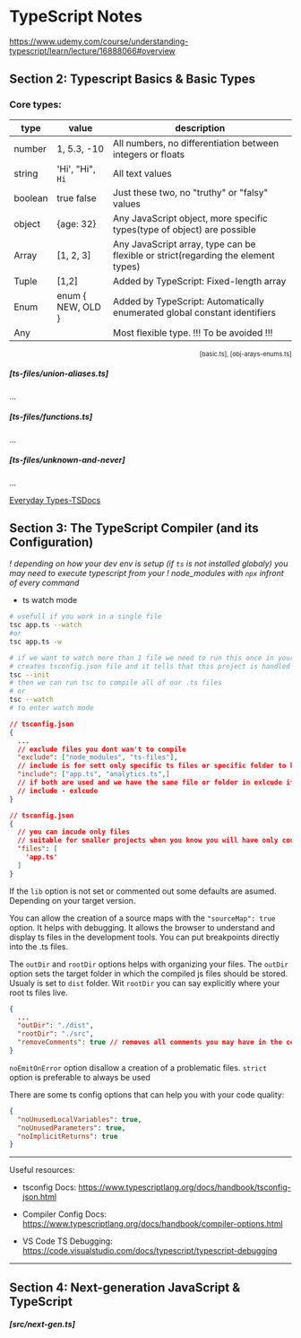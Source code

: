 # TypeScript Notes

https://www.udemy.com/course/understanding-typescript/learn/lecture/16888066#overview

## Section 2: Typescript Basics & Basic Types
### Core types:

| type    | value            | description                                                                       |
| ------- | ---------------- | --------------------------------------------------------------------------------- |
| number  | 1, 5.3, -10      | All numbers, no differentiation between integers or floats                        |
| string  | 'Hi', "Hi", `Hi` | All text values                                                                   |
| boolean | true false       | Just these two, no "truthy" or "falsy" values                                     |
| object  | {age: 32}        | Any JavaScript object, more specific types(type of object) are possible           |
| Array   | [1, 2, 3]        | Any JavaScript array, type can be flexible or strict(regarding the element types) |
| Tuple   | [1,2]            | Added by TypeScript: Fixed-length array                                           |
| Enum    | enum { NEW, OLD } | Added by TypeScript: Automatically enumerated global constant identifiers         |
| Any    |  | Most flexible type. !!! To be avoided !!! |
<p style='font-size: 11px; text-align: right;'>[basic.ts], [obj-arays-enums.ts]</p>


##### [ts-files/union-aliases.ts]
...
##### [ts-files/functions.ts]
...
##### [ts-files/unknown-and-never]
...

[Everyday Types-TSDocs](https://www.typescriptlang.org/docs/handbook/2/everyday-types.html)

## Section 3: The TypeScript Compiler (and its Configuration)
*! depending on how your dev env is setup (if ```ts``` is not installed globaly)*
*you may need to execute typescript from your*
*! node_modules with ```npx``` infront of every command*

- ts watch mode
```bash
# usefull if you work in a single file
tsc app.ts --watch 
#or
tsc app.ts -w
```
```bash
# if we want to watch more than 1 file we need to run this once in your project folder
# creates tsconfig.json file and it tells that this project is handled by ts
tsc --init
# then we can run tsc to compile all of our .ts files
# or 
tsc --watch 
# to enter watch mode 
```


```json
// tsconfig.json
{
  ...
  // exclude files you dont wan't to compile 
  "exclude": ["node_modules", "ts-files"],
  // include is for sett only specific ts files or specific folder to be compiled
  "include": ["app.ts", "analytics.ts",]
  // if both are used and we have the same file or folder in exlcude its applied 
  // include - exlcude
}
```

```json
// tsconfig.json
{
  // you can incude only files
  // suitable for smaller projects when you know you will have only couple of `.ts` files
  "files": [
    'app.ts'
  ]
}
```

If the `lib` option is not set or commented out some defaults are asumed. Depending on your target version.

You can allow the creation of a source maps with the `"sourceMap": true` option. It helps with debugging. It allows the browser to understand and display ts files in the development tools. You can put breakpoints directly into the .ts files.

The `outDir` and `rootDir` options helps with organizing your files. The `outDir` option sets the target folder in which the compiled js files should be stored. Usualy is set to `dist` folder. Wit `rootDir` you can say explicitly where your root ts files live.
```json
{
  ...
  "outDir": "./dist", 
  "rootDir": "./src",
  "removeComments": true // removes all comments you may have in the compiled js file.
}
```

`noEmitOnError` option disallow a creation of a problematic files. 
`strict` option is preferable to always be used

There are some ts config options that can help you with your code quality:
```json
{
  "noUnusedLocalVariables": true,
  "noUnusedParameters": true,
  "noImplicitReturns": true
}
```
---
Useful resources: 
* tsconfig Docs: https://www.typescriptlang.org/docs/handbook/tsconfig-json.html

* Compiler Config Docs: https://www.typescriptlang.org/docs/handbook/compiler-options.html

* VS Code TS Debugging: https://code.visualstudio.com/docs/typescript/typescript-debugging

---

## Section 4: Next-generation JavaScript & TypeScript
##### [src/next-gen.ts]